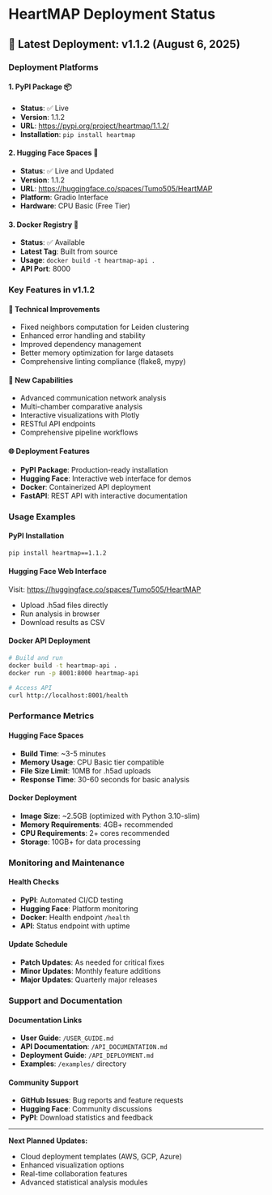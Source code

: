 # HeartMAP Deployment Status

## 🚀 Latest Deployment: v1.1.2 (August 6, 2025)

### Deployment Platforms

#### 1. PyPI Package 📦
- **Status**: ✅ Live
- **Version**: 1.1.2
- **URL**: https://pypi.org/project/heartmap/1.1.2/
- **Installation**: `pip install heartmap`

#### 2. Hugging Face Spaces 🤗
- **Status**: ✅ Live and Updated
- **Version**: 1.1.2
- **URL**: https://huggingface.co/spaces/Tumo505/HeartMAP
- **Platform**: Gradio Interface
- **Hardware**: CPU Basic (Free Tier)

#### 3. Docker Registry 🐳
- **Status**: ✅ Available
- **Latest Tag**: Built from source
- **Usage**: `docker build -t heartmap-api .`
- **API Port**: 8000

### Key Features in v1.1.2

#### 🔧 Technical Improvements
- Fixed neighbors computation for Leiden clustering
- Enhanced error handling and stability
- Improved dependency management
- Better memory optimization for large datasets
- Comprehensive linting compliance (flake8, mypy)

#### 🎯 New Capabilities
- Advanced communication network analysis
- Multi-chamber comparative analysis
- Interactive visualizations with Plotly
- RESTful API endpoints
- Comprehensive pipeline workflows

#### 🌐 Deployment Features
- **PyPI Package**: Production-ready installation
- **Hugging Face**: Interactive web interface for demos
- **Docker**: Containerized API deployment
- **FastAPI**: REST API with interactive documentation

### Usage Examples

#### PyPI Installation
```bash
pip install heartmap==1.1.2
```

#### Hugging Face Web Interface
Visit: https://huggingface.co/spaces/Tumo505/HeartMAP
- Upload .h5ad files directly
- Run analysis in browser
- Download results as CSV

#### Docker API Deployment
```bash
# Build and run
docker build -t heartmap-api .
docker run -p 8001:8000 heartmap-api

# Access API
curl http://localhost:8001/health
```

### Performance Metrics

#### Hugging Face Spaces
- **Build Time**: ~3-5 minutes
- **Memory Usage**: CPU Basic tier compatible
- **File Size Limit**: 10MB for .h5ad uploads
- **Response Time**: 30-60 seconds for basic analysis

#### Docker Deployment
- **Image Size**: ~2.5GB (optimized with Python 3.10-slim)
- **Memory Requirements**: 4GB+ recommended
- **CPU Requirements**: 2+ cores recommended
- **Storage**: 10GB+ for data processing

### Monitoring and Maintenance

#### Health Checks
- **PyPI**: Automated CI/CD testing
- **Hugging Face**: Platform monitoring
- **Docker**: Health endpoint `/health`
- **API**: Status endpoint with uptime

#### Update Schedule
- **Patch Updates**: As needed for critical fixes
- **Minor Updates**: Monthly feature additions
- **Major Updates**: Quarterly major releases

### Support and Documentation

#### Documentation Links
- **User Guide**: `/USER_GUIDE.md`
- **API Documentation**: `/API_DOCUMENTATION.md`
- **Deployment Guide**: `/API_DEPLOYMENT.md`
- **Examples**: `/examples/` directory

#### Community Support
- **GitHub Issues**: Bug reports and feature requests
- **Hugging Face**: Community discussions
- **PyPI**: Download statistics and feedback

---

**Next Planned Updates:**
- Cloud deployment templates (AWS, GCP, Azure)
- Enhanced visualization options
- Real-time collaboration features
- Advanced statistical analysis modules
